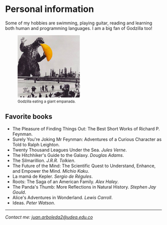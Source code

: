 <head>
  <meta charset="utf-8">
  <title>Juan C. Arboleda R. - Personal</title>
  <link rel="stylesheet" href="styles/main.css">
  <link rel="shortcut icon" href="images/nea-onnim-g.svg">
  <meta name="viewport" content="width=device-width, initial-scale=1.0">
</head>

# Personal information

Some of my hobbies are swimming, playing guitar, reading and learning
both human and programming languages.
I am a big fan of Godzilla too!

<figure>
  <img src="images/godzilla-comiendo-empanada.png" alt="godzilla comiendo empanada" width="200px">
  <figcaption><small>Godzilla eating a giant empanada.</small></figcaption>
</figure>

## Favorite books

- The Pleasure of Finding Things Out: The Best Short Works of Richard P. Feynman.
- Surely You're Joking Mr Feynman: Adventures of a Curious Character as Told to Ralph Leighton.
- Twenty Thousand Leagues Under the Sea. _Jules Verne_.
- The Hitchhiker's Guide to the Galaxy. _Douglas Adams_.
- The Silmarillion. _J.R.R. Tolkien_.
- The Future of the Mind: The Scientific Quest to Understand, Enhance, and Empower the Mind. _Michio Kaku_.
- La mamá de Kepler. _Sergio de Régules_.
- Roots: The Saga of an American Family. _Alex Haley_.
- The Panda's Thumb: More Reflections in Natural History. _Stephen Jay Gould_.
- Alice's Adventures in Wonderland. _Lewis Carroll_.
- Ideas. _Peter Watson_.

<hr>
<footer>
  <address class="mail">
    Contact me: <a href="mailto:juan.arboleda2@udea.edu.co">juan.arboleda2@udea.edu.co</a>
  </address>
</footer>
